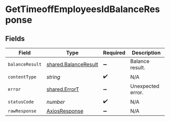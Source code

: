# GetTimeoffEmployeesIdBalanceResponse


## Fields

| Field                                                        | Type                                                         | Required                                                     | Description                                                  |
| ------------------------------------------------------------ | ------------------------------------------------------------ | ------------------------------------------------------------ | ------------------------------------------------------------ |
| `balanceResult`                                              | [shared.BalanceResult](../../models/shared/balanceresult.md) | :heavy_minus_sign:                                           | Balance result.                                              |
| `contentType`                                                | *string*                                                     | :heavy_check_mark:                                           | N/A                                                          |
| `error`                                                      | [shared.ErrorT](../../models/shared/errort.md)               | :heavy_minus_sign:                                           | Unexpected error.                                            |
| `statusCode`                                                 | *number*                                                     | :heavy_check_mark:                                           | N/A                                                          |
| `rawResponse`                                                | [AxiosResponse](https://axios-http.com/docs/res_schema)      | :heavy_minus_sign:                                           | N/A                                                          |